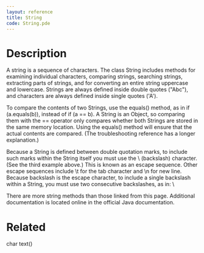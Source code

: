 ```yaml
---
layout: reference
title: String
code: String.pde
---
```


# Description

A string is a sequence of characters. The class String includes methods for examining individual characters, comparing strings, searching strings, extracting parts of strings, and for converting an entire string uppercase and lowercase. Strings are always defined inside double quotes ("Abc"), and characters are always defined inside single quotes ('A').

To compare the contents of two Strings, use the equals() method, as in if (a.equals(b)), instead of if (a == b). A String is an Object, so comparing them with the == operator only compares whether both Strings are stored in the same memory location. Using the equals() method will ensure that the actual contents are compared. (The troubleshooting reference has a longer explanation.)

Because a String is defined between double quotation marks, to include such marks within the String itself you must use the \ (backslash) character.  (See the third example above.)  This is known as an escape sequence. Other escape sequences include \t for the tab character and \n for new line. Because backslash is the escape character, to include a single backslash within a String, you must use two consecutive backslashes, as in: \\

There are more string methods than those linked from this page. Additional documentation is located online in the official Java documentation.

# Related

char
text()
